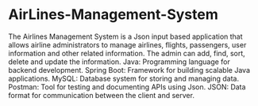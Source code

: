 # AirLines-Management-System

The Airlines Management System is a Json input based application that allows airline administrators to manage airlines, flights, passengers, user information and other related information.
The admin can add, find, sort, delete and update the information.
Java: Programming language for backend development.
Spring Boot: Framework for building scalable Java applications.
MySQL: Database system for storing and managing data.
Postman: Tool for testing and documenting APIs using Json.
JSON: Data format for communication between the client and server.
